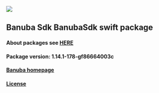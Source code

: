[![](https://www.banuba.com/hubfs/Banuba_November2018/Images/Banuba%20SDK.png)](https://docs.banuba.com/face-ar-sdk-v1/ios/ios_overview)

## Banuba Sdk BanubaSdk swift package

#### About packages see [HERE](https://docs.banuba.com/face-ar-sdk-v1/ios/ios_packages)

#### Package version: **1.14.1-178-gf86664003c**

#### **[Banuba homepage](https://banuba.com)**

#### **[License](https://www.banuba.com/terms)**
